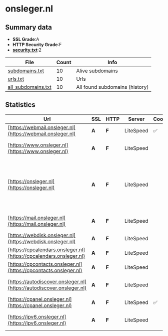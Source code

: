

# onsleger.nl
## Summary data


 - **SSL Grade**:A
 - **HTTP Security Grade**:F
 - **[security.txt](https://www.digitaleoverheid.nl/nieuws/standaard-security-txt-nu-verplicht-voor-overheid/)**:2


| File       | Count | Info |
|------------|-------|------|
|[subdomains.txt](/data/onsleger.nl/subdomains.txt)|10|Alive subdomains|
|[urls.txt](/data/onsleger.nl/urls.txt)|10|Urls|
|[all_subdomains.txt](/data/onsleger.nl/all_subdomains.txt)|10|All found subdomains (history)|


## Statistics


| Url | SSL | HTTP | Server | Cookie | HSTS | CORS | CTO | CSP | XFO | XXP | RP |FP| Tech |Title |
|--------|-------|-------|------|------|------|------|------|------|------|------|------|------|------|------|
|[https://webmail.onsleger.nl](https://webmail.onsleger.nl)| **A**| **F**|LiteSpeed|:white_check_mark: | | | | | | | :white_check_mark: | |HTTP/3 LiteSpeed|Webmail Login|
|[https://www.onsleger.nl](https://www.onsleger.nl)| **A**| **F**|LiteSpeed| | | | | | | | :white_check_mark: | |HTTP/3 LiteSpeed Litespeed Cache||
|[https://onsleger.nl](https://onsleger.nl)| **A**| **F**|LiteSpeed| | | | | | | | :white_check_mark: | |HTTP/3 LiteSpeed Litespeed Cache MySQL PHP Slider Revolution:6.6.12 WordPress:6.2.4 wpBakery|onsleger – Onsle...|
|[https://mail.onsleger.nl](https://mail.onsleger.nl)| **A**| **F**|LiteSpeed| | | | | | | | :white_check_mark: | |HTTP/3 LiteSpeed Litespeed Cache||
|[https://webdisk.onsleger.nl](https://webdisk.onsleger.nl)| **A**| **F**|LiteSpeed| | | | | | | | :white_check_mark: | |Basic HTTP/3 LiteSpeed||
|[https://cpcalendars.onsleger.nl](https://cpcalendars.onsleger.nl)| **A**| **F**|LiteSpeed| | | | | | | | :white_check_mark: | |HTTP/3 LiteSpeed|403 Forbidden|
|[https://cpcontacts.onsleger.nl](https://cpcontacts.onsleger.nl)| **A**| **F**|LiteSpeed| | | | | | | | :white_check_mark: | |HTTP/3 LiteSpeed|403 Forbidden|
|[https://autodiscover.onsleger.nl](https://autodiscover.onsleger.nl)| **A**| **F**|LiteSpeed| | | | | | | | :white_check_mark: | |HTTP/3 LiteSpeed Litespeed Cache||
|[https://cpanel.onsleger.nl](https://cpanel.onsleger.nl)| **A**| **F**|LiteSpeed|:white_check_mark: | | | | | | | :white_check_mark: | |HTTP/3 LiteSpeed cPanel|cPanel-aanmeldin...|
|[https://ipv6.onsleger.nl](https://ipv6.onsleger.nl)| **A**| **F**|LiteSpeed| | | | | | | | :white_check_mark: | |HTTP/3 LiteSpeed Litespeed Cache||

